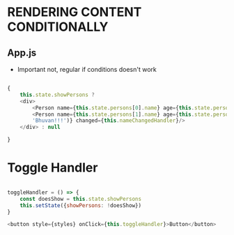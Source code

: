 # RENDERING CONTENT CONDITIONALLY

## App.js

- Important not, regular if conditions doesn't work

```javascript

{   
    this.state.showPersons ?
    <div>
        <Person name={this.state.persons[0].name} age={this.state.persons[0].age} />
        <Person name={this.state.persons[1].name} age={this.state.persons[1].age} click={this.changeNameHandler.bind(this, 
        'Bhuvan!!!')} changed={this.nameChangedHandler}/>
    </div> : null

}

```

# Toggle Handler

```javascript

toggleHandler = () => {
    const doesShow = this.state.showPersons
    this.setState({showPersons: !doesShow})
}

<button style={styles} onClick={this.toggleHandler}>Button</button>



```
